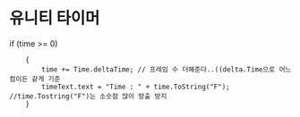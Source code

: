 # 유니티 타이머

if (time >= 0)

        {
            time += Time.deltaTime; // 프레임 수 더해준다..((delta.Time으로 어느 컴이든 같게 기준
            timeText.text = "Time : " + time.ToString("F"); //time.Tostring("F")는 소숫점 많이 방출 방지
        }
